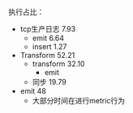 执行占比：

* tcp生产日志 7.93
  * emit 6.64
  * insert 1.27
* Transform 52.21
  * transform 32.10
    * emit
  * 同步 19.79
* emit 48
  * 大部分时间在进行metric行为

